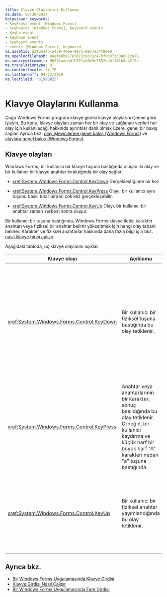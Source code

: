 ```yaml
---
title: Klavye Olaylarını Kullanma
ms.date: 03/30/2017
helpviewer_keywords:
- KeyPress event [Windows Forms]
- keyboards [Windows Forms], keyboard events
- KeyUp event
- KeyDown event
- keyboard events
- events [Windows Forms], keyboard
ms.assetid: d3f3e14b-a459-4ee6-9875-8957e34f8ee9
ms.openlocfilehash: 9aefe6be17e5d72c86c2c47bf0d373d0a081ca76
ms.sourcegitcommit: 9b552addadfb57fab0b9e7852ed4f1f1b8a42f8e
ms.translationtype: HT
ms.contentlocale: tr-TR
ms.lasthandoff: 04/23/2019
ms.locfileid: "61966925"
---
```

# <a name="using-keyboard-events"></a>Klavye Olaylarını Kullanma
Çoğu Windows Forms program klavye girdisi klavye olaylarını işleme göre işleyin. Bu konu, klavye olayları zaman her bir olay ve sağlanan verileri her olay için kullanılacağı hakkında ayrıntılar dahil olmak üzere, genel bir bakış sağlar.  Ayrıca bkz: [olay işleyicilerine genel bakış (Windows Forms)](event-handlers-overview-windows-forms.md) ve [olaylara genel bakış (Windows Forms)](events-overview-windows-forms.md).  
  
## <a name="keyboard-events"></a>Klavye olayları  
 Windows Forms, bir kullanıcı bir klavye tuşuna bastığında oluşan iki olay ve bir kullanıcı bir klavye anahtar bıraktığında bir olay sağlar:  
  
- <xref:System.Windows.Forms.Control.KeyDown> Gerçekleştiğinde bir kez  
  
- <xref:System.Windows.Forms.Control.KeyPress> Olayı, bir kullanıcı aynı tuşunu basılı tutar birden çok kez gerçekleşebilir.  
  
- <xref:System.Windows.Forms.Control.KeyUp> Olayı, bir kullanıcı bir anahtar zaman serbest sonra oluşur.  
  
 Bir kullanıcı bir tuşuna bastığında, Windows Forms klavye iletisi karakter anahtarı veya fiziksel bir anahtar belirtir yükseltmek için hangi olay tabanlı belirler. Karakter ve fiziksel anahtarlar hakkında daha fazla bilgi için bkz. [nasıl klavye girişi çalışır](how-keyboard-input-works.md).  
  
 Aşağıdaki tabloda, üç klavye olaylarını açıklar.  
  
|Klavye olayı|Açıklama|Sonuçlar|  
|--------------------|-----------------|-------------|  
|<xref:System.Windows.Forms.Control.KeyDown>|Bir kullanıcı bir fiziksel tuşuna bastığında bu olay tetiklenir.|İşleyici için <xref:System.Windows.Forms.Control.KeyDown> alır:<br /><br /> <ul><li>A <xref:System.Windows.Forms.KeyEventArgs> sağlayan parametresi <xref:System.Windows.Forms.KeyEventArgs.KeyCode%2A> (bir fiziksel klavye düğmeyi belirtir) özelliği.</li><li><xref:System.Windows.Forms.KeyEventArgs.Modifiers%2A> Özelliği (SHIFT, CTRL ya da ALT).</li><li><xref:System.Windows.Forms.KeyEventArgs.KeyData%2A> (Değiştiricisi ve anahtar kodu birleştirir) özelliği. <xref:System.Windows.Forms.KeyEventArgs> Parametresi de sağlar:<br /><br /> <ul><li><xref:System.Windows.Forms.KeyEventArgs.Handled%2A> Temel denetim anahtar almasını önlemek için ayarlanabilir özelliği.</li><li><xref:System.Windows.Forms.KeyEventArgs.SuppressKeyPress%2A> Gizlemek için kullanılan özellik <xref:System.Windows.Forms.Control.KeyPress> ve <xref:System.Windows.Forms.Control.KeyUp> bu tuş vuruşu olayları.</li></ul></li></ul>|  
|<xref:System.Windows.Forms.Control.KeyPress>|Anahtar veya anahtarlarının bir karakter, sonuç basıldığında bu olay tetiklenir. Örneğin, bir kullanıcı kaydırma ve küçük harf bir büyük harf "A" karakteri neden "a" tuşuna bastığında.|<xref:System.Windows.Forms.Control.KeyPress> sonra yükseltilmiş <xref:System.Windows.Forms.Control.KeyDown>.<br /><br /> <ul><li>İşleyici için <xref:System.Windows.Forms.Control.KeyPress> alır:</li><li>A <xref:System.Windows.Forms.KeyPressEventArgs> basıldığını anahtarı karakter kodunu içeren bir parametre. Bu karakter kodunu, her bir karakter anahtar ve değiştiricisi anahtar bileşimi için benzersizdir.<br /><br />     Örneğin, "A" anahtarı oluşturur:<br /><br /> <ul><li>İle SHIFT tuşunu basılı, 65 karakter kodu</li><li>Veya kendi kendine basıldığında, 97 CAPS LOCK tuşunun,</li><li>Ve 1 ile CTRL tuşuna basıldığında.</li></ul></li></ul>|  
|<xref:System.Windows.Forms.Control.KeyUp>|Bir kullanıcı bir fiziksel anahtar yayımlandığında bu olay tetiklenir.|İşleyici için <xref:System.Windows.Forms.Control.KeyUp> alır:<br /><br /> <ul><li>A <xref:System.Windows.Forms.KeyEventArgs> parametresi:<br /><br /> <ul><li>Sağlayan <xref:System.Windows.Forms.KeyEventArgs.KeyCode%2A> (bir fiziksel klavye düğmeyi belirtir) özelliği.</li><li><xref:System.Windows.Forms.KeyEventArgs.Modifiers%2A> Özelliği (SHIFT, CTRL ya da ALT).</li><li><xref:System.Globalization.SortKey.KeyData%2A> (Değiştiricisi ve anahtar kodu birleştirir) özelliği.</li></ul></li></ul>|  
  
## <a name="see-also"></a>Ayrıca bkz.

- [Bir Windows Forms Uygulamasında Klavye Girdisi](keyboard-input-in-a-windows-forms-application.md)
- [Klavye Girdisi Nasıl Çalışır](how-keyboard-input-works.md)
- [Bir Windows Forms Uygulamasında Fare Girdisi](mouse-input-in-a-windows-forms-application.md)
